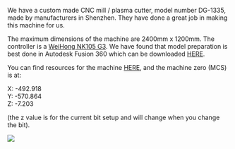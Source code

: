 We have a custom made CNC mill /  plasma cutter, model number DG-1335, made by manufacturers in Shenzhen. They have done a great job in making this machine for us.

The maximum dimensions of the machine are 2400mm x 1200mm. The controller is a [WeiHong NK105 G3](https://m.weihong.com.cn/en/product/nk105). We have found that model preparation is best done in Autodesk Fusion 360 which can be downloaded [HERE](https://www.autodesk.com/education/edu-software/overview?sorting=featured&filters=individual).

You can find resources for the machine [HERE](https://wzku-my.sharepoint.com/:f:/g/personal/spencers_wku_edu_cn/EoJ2IyhylPhMid5fTw8rP70BqSALk0J_PSR9lEeSHX1UqA?e=q7EtRQ), and the machine zero (MCS) is at:

X: -492.918 <br>
Y: -570.864 <br>
Z: -7.203 <br>

(the z value is for the current bit setup and will change when you change the bit).



![](https://raw.githubusercontent.com/KeanMGC/protospace/main/index/digfab.jpg)
